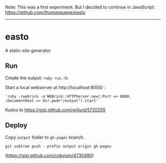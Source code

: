 Note: This was a first experiment. But I decided to continue in JavaScript: https://github.com/thomaspuppe/easto

---

# easto
A static-site generator


## Run

Create the output: `ruby run.rb`

Start a local webserver at http://localhost:8000/ :

    `ruby -rwebrick -e'WEBrick::HTTPServer.new(:Port => 8000, :DocumentRoot => Dir.pwd+"/output").start'`

Kudos to https://gist.github.com/willurd/5720255

## Deploy

Copy `output` folder to `gh-pages` branch.

    git subtree push --prefix output origin gh-pages

(https://gist.github.com/cobyism/4730490)
